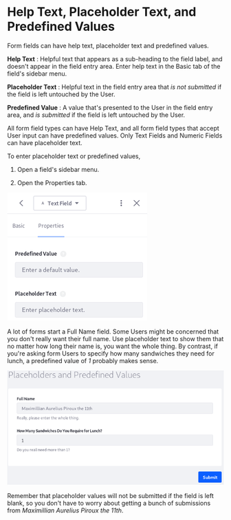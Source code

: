 # Help Text, Placeholder Text, and Predefined Values

Form fields can have help text, placeholder text and predefined values.

**Help Text**
: Helpful text that appears as a sub-heading to the field label, and doesn't
appear in the field entry area. Enter help text in the Basic tab of the field's
sidebar menu.

**Placeholder Text**
: Helpful text in the field entry area that *is not submitted* if the field is left
untouched by the User.

**Predefined Value**
: A value that's presented to the User in the field entry area, and *is
submitted* if the field is left untouched by the User.

All form field types can have Help Text, and all form field types that accept User
input can have predefined values. Only Text Fields and Numeric Fields can have
placeholder text.

To enter placeholder text or predefined values, 

1.  Open a field's sidebar menu.

2.  Open the Properties tab.

![Figure x: Predefined values and placeholder text are enter in the Properties tab.](../../images/forms-placeholder-predefined-values.png)

A lot of forms start a Full Name field. Some Users might be concerned that you
don't really want their full name. Use placeholder text to show them that no
matter how long their name is, you want the whole thing. By contrast, if you're
asking form Users to specify how many sandwiches they need for lunch, a
predefined value of *1* probably makes sense.

![Figure x: If a User submits this form without entering data, the Full Name field is blank, but the How Many Sandwiches... field has a submitted value of *1*.](../../images/forms-help-placeholder-predefined.png)

Remember that placeholder values will not be submitted if the field is left
blank, so you don't have to worry about getting a bunch of submissions from
*Maximillian Aurelius Piroux the 11th*.
